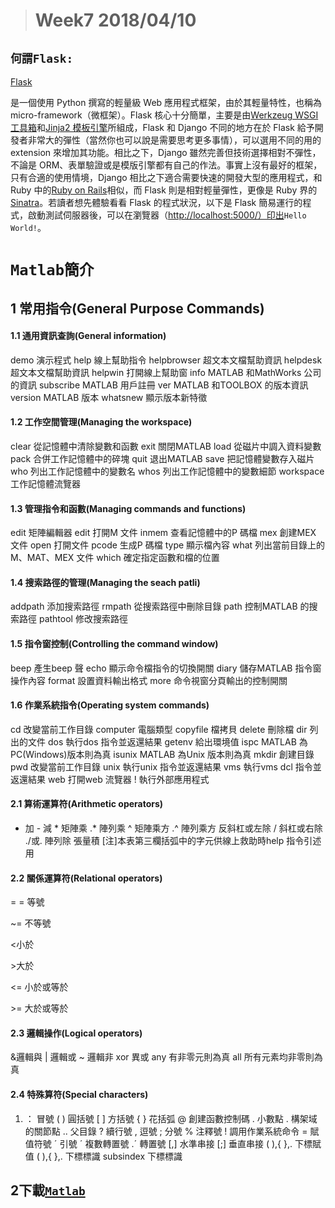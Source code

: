 > # Week7 2018/04/10

## `何謂Flask:`

[Flask](http://flask.pocoo.org/)

是一個使用 Python 撰寫的輕量級 Web 應用程式框架，由於其輕量特性，也稱為 micro-framework（微框架）。Flask 核心十分簡單，主要是由[Werkzeug WSGI 工具箱](http://werkzeug.pocoo.org/)和[Jinja2 模板引擎](http://jinja.pocoo.org/docs/2.9/)所組成，Flask 和 Django 不同的地方在於 Flask 給予開發者非常大的彈性（當然你也可以說是需要思考更多事情），可以選用不同的用的 extension 來增加其功能。相比之下，Django 雖然完善但技術選擇相對不彈性，不論是 ORM、表單驗證或是模版引擎都有自己的作法。事實上沒有最好的框架，只有合適的使用情境，Django 相比之下適合需要快速的開發大型的應用程式，和 Ruby 中的[Ruby on Rails](http://rubyonrails.org/)相似，而 Flask 則是相對輕量彈性，更像是 Ruby 界的[Sinatra](http://www.sinatrarb.com/)。若讀者想先體驗看看 Flask 的程式狀況，以下是 Flask 簡易運行的程式，啟動測試伺服器後，可以在瀏覽器（[http://localhost:5000/）印出](http://localhost:5000/）印出)`Hello World!`。

# `Matlab簡介`

## 1 常用指令\(General Purpose Commands\)

#### 1.1 通用資訊查詢\(General information\)

demo 演示程式 help 線上幫助指令 helpbrowser 超文本文檔幫助資訊 helpdesk 超文本文檔幫助資訊 helpwin 打開線上幫助窗 info MATLAB 和MathWorks 公司的資訊 subscribe MATLAB 用戶註冊 ver MATLAB 和TOOLBOX 的版本資訊 version MATLAB 版本 whatsnew 顯示版本新特徵

#### 1.2 工作空間管理\(Managing the workspace\)

clear 從記憶體中清除變數和函數 exit 關閉MATLAB load 從磁片中調入資料變數 pack 合併工作記憶體中的碎塊 quit 退出MATLAB save 把記憶體變數存入磁片 who 列出工作記憶體中的變數名 whos 列出工作記憶體中的變數細節 workspace 工作記憶體流覽器

#### 1.3 管理指令和函數\(Managing commands and functions\)

edit 矩陣編輯器 edit 打開M 文件 inmem 查看記憶體中的P 碼檔 mex 創建MEX 文件 open 打開文件 pcode 生成P 碼檔 type 顯示檔內容 what 列出當前目錄上的M、MAT、MEX 文件 which 確定指定函數和檔的位置

#### 1.4 搜索路徑的管理\(Managing the seach patli\)

addpath 添加搜索路徑 rmpath 從搜索路徑中刪除目錄 path 控制MATLAB 的搜索路徑 pathtool 修改搜索路徑

#### 1.5 指令窗控制\(Controlling the command window\)

beep 產生beep 聲 echo 顯示命令檔指令的切換開關 diary 儲存MATLAB 指令窗操作內容 format 設置資料輸出格式 more 命令視窗分頁輸出的控制開關

#### 1.6 作業系統指令\(Operating system commands\)

cd 改變當前工作目錄 computer 電腦類型 copyfile 檔拷貝 delete 刪除檔 dir 列出的文件 dos 執行dos 指令並返還結果 getenv 給出環境值 ispc MATLAB 為PC\(Windows\)版本則為真 isunix MATLAB 為Unix 版本則為真 mkdir 創建目錄 pwd 改變當前工作目錄 unix 執行unix 指令並返還結果 vms 執行vms dcl 指令並返還結果 web 打開web 流覽器 ! 執行外部應用程式

#### 2.1 算術運算符\(Arithmetic operators\)

* 加 - 減 \* 矩陣乘 .\* 陣列乘 ^ 矩陣乘方 .^ 陣列乘方  反斜杠或左除 / 斜杠或右除 ./或. 陣列除 張量積 \[注\]本表第三欄括弧中的字元供線上救助時help 指令引述用

#### 2.2 關係運算符\(Relational operators\)

= = 等號

~= 不等號

&lt;小於

&gt;大於

&lt;= 小於或等於

&gt;= 大於或等於

#### 2.3 邏輯操作\(Logical operators\)

&邏輯與 \| 邏輯或 ~ 邏輯非 xor 異或 any 有非零元則為真 all 所有元素均非零則為真

#### 2.4 特殊算符\(Special characters\)

1. ： 冒號 \( \) 圓括號 \[ \] 方括號 { } 花括弧 @ 創建函數控制碼 . 小數點 . 構架域的關節點 .. 父目錄 ? 續行號 , 逗號 ; 分號 % 注釋號 ! 調用作業系統命令 = 賦值符號 ˊ 引號 ˊ 複數轉置號 .ˊ 轉置號 \[,\] 水準串接 \[;\] 垂直串接 \( \),{ },. 下標賦值 \( \),{ },. 下標標識 subsindex 下標標識

## 2下載[`Matlab`](https://www.mathworks.com/products/matlab.html)



